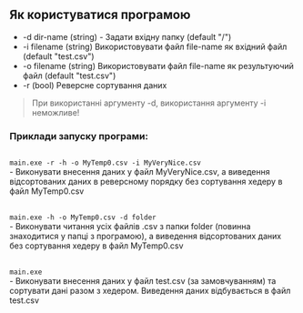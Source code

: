 ## Як користуватися програмою
- -d dir-name (string) - Задати вхідну папку (default "/")
- -i filename (string) Використовувати файл file-name як вхідний файл (default "test.csv")
- -o filename (string) Використовувати файл file-name як результуючий файл (default "test.csv")
- -r (bool)   Реверсне сортування даних

> При використанні аргументу -d, використання аргументу -i неможливе!

### Приклади запуску програми:

<code>
main.exe -r -h -o MyTemp0.csv -i MyVeryNice.csv
</code> - Виконувати внесення даних у файл MyVeryNice.csv, а виведення
відсортованих даних в реверсному порядку без сортування хедеру в файл MyTemp0.csv
<br><br>

<code>
main.exe -h -o MyTemp0.csv -d folder
</code> - Виконувати читання усіх файлів .csv з папки folder (повинна знаходитися у папці з програмою), а виведення
відсортованих даних без сортування хедеру в файл MyTemp0.csv
<br><br>

<code>
main.exe
</code> - Виконувати внесення даних у файл test.csv (за замовчуванням) та
сортувати дані разом з хедером. Виведення даних відбувається в файл test.csv
